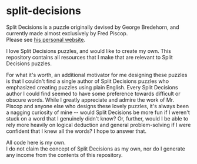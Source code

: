 # split-decisions

Split Decisions is a puzzle originally devised by George Bredehorn, and currently made almost exclusively by Fred Piscop.  
Please see [his personal website](http://www.split-decisions.us/).

I love Split Decisions puzzles, and would like to create my own. This repository contains all resources that I make that are relevant to Split Decisions puzzles.

For what it's worth, an additional motivator for me designing these puzzles is that I couldn't find a single author of Split Decisions puzzles who emphasized creating puzzles using plain English. Every Split Decisions author I could find seemed to have some preference towards difficult or obscure words. While I greatly appreciate and admire the work of Mr. Piscop and anyone else who designs these lovely puzzles, it's always been a nagging curiosity of mine -- would Split Decisions be more fun if I weren't stuck on a word that I genuinely didn't know? Or, further, would I be able to rely more heavily on logical deduction and general problem-solving if I were confident that I knew all the words? I hope to answer that.

All code here is my own.  
I do not claim the concept of Split Decisions as my own, nor do I generate any income from the contents of this repository.
